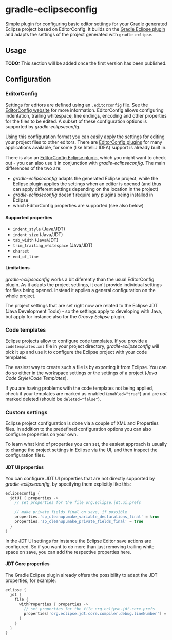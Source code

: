 gradle-eclipseconfig
====================

Simple plugin for configuring basic editor settings for your Gradle generated Eclipse project based on EditorConfig.
It builds on the [Gradle Eclipse plugin](https://docs.gradle.org/current/userguide/eclipse_plugin.html) and adapts the settings of the project generated with `gradle eclipse`.

Usage
-----

**TODO:** This section will be added once the first version has been published.


Configuration
-------------

### EditorConfig

Settings for editors are defined using an `.editorconfig` file. See the [EditorConfig website](http://editorconfig.org/) for more information. EditorConfig allows configuring indentation, trailing whitespace, line endings, encoding and other properties for the files to be edited.
A subset of these configuration options is supported by *gradle-eclipseconfig*.

Using this configuration format you can easily apply the settings for editing your project files to other editors.
There are [EditorConfig plugins](http://editorconfig.org/#download) for many applications available, for some (like IntelliJ IDEA) support is already built in.

There is also an [EditorConfig Eclipse plugin](https://github.com/ncjones/editorconfig-eclipse#readme), which you might want to check out - you can also use it in conjunction with *gradle-eclipseconfig*.
The main differences of the two are:
- *gradle-eclipseconfig* adapts the generated Eclipse project, while the Eclipse plugin applies the settings when an editor is opened (and thus can apply different settings depending on the location in the project)
- *gradle-eclipseconfig* doesn't require any plugins being installed in Eclipse
- which EditorConfig properties are supported (see also below)

#### Supported properties

- `indent_style` (Java/JDT)
- `indent_size` (Java/JDT)
- `tab_width` (Java/JDT)
- `trim_trailing_whitespace` (Java/JDT)
- `charset`
- `end_of_line`

#### Limitations

*gradle-eclipseconfig* works a bit diferently than the usual EditorConfig plugin. As it adapts the project settings, it can't provide individual settings for files being opened. Instead it applies a general configuration on the whole project.

The project settings that are set right now are related to the Eclipse JDT (Java Development Tools) - so the settings apply to developing with Java, but apply for instance also for the *Groovy Eclipse* plugin.


### Code templates

Eclipse projects allow to configure code templates. If you provide a `codetemplates.xml` file in your project directory, *gradle-eclipseconfig* will pick it up and use it to configure the Eclipse project with your code templates.

The easiest way to create such a file is by exporting it from Eclipse. You can do so either in the workspace settings or the settings of a project (*Java Code Style*/*Code Templates*).

If you are having problems with the code templates not being applied, check if your templates are marked as enabled (`enabled="true"`) and are *not* marked deleted (should be `deleted="false"`).


### Custom settings

Eclipse project configuration is done via a couple of XML and Properties files.
In addition to the predefined configuration options you can also configure properties on your own.

To learn what kind of properties you can set, the easiest approach is usually to change the project settings in Eclipse via the UI, and then inspect the configuration files.

#### JDT UI properties

You can configure JDT UI properties that are not directly supported by *gradle-eclipseconfig*, by specifying them explicitly like this:

```groovy
eclipseconfig {
  jdtUI { properties ->
    // set properties for the file org.eclipse.jdt.ui.prefs

    // make private fields final on save, if possible
    properties.'sp_cleanup.make_variable_declarations_final' = true
    properties.'sp_cleanup.make_private_fields_final' = true
  }
}
```

In the JDT UI settings for instance the Eclipse Editor save actions are configured.
So if you want to do more than just removing trailing white space on save, you can add the respective properties here.

#### JDT Core properties

The Gradle Eclipse plugin already offers the possibility to adapt the JDT properties, for example:

```groovy
eclipse {
  jdt {
    file {
      withProperties { properties ->
        // set properties for the file org.eclipse.jdt.core.prefs
        properties['org.eclipse.jdt.core.compiler.debug.lineNumber'] = 'generate'
      }
    }
  }
}
```
